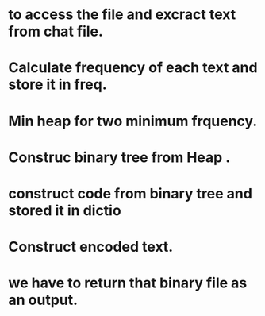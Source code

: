 # to access the file and excract text from chat file.
# Calculate frequency of each text and store it in freq.
# Min heap for two minimum frquency.
# Construc binary tree from Heap .
# construct code from binary tree and stored it in dictio
# Construct encoded text.
# we have to return that binary file as an output.